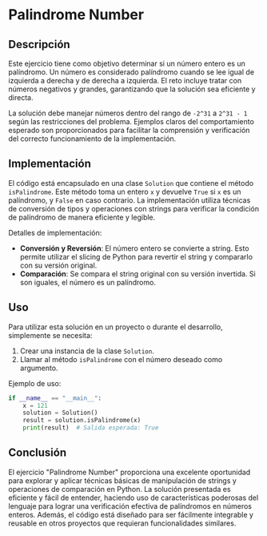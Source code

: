 # Palindrome Number

## Descripción

Este ejercicio tiene como objetivo determinar si un número entero es un palíndromo. Un número es considerado palíndromo cuando se lee igual de izquierda a derecha y de derecha a izquierda. El reto incluye tratar con números negativos y grandes, garantizando que la solución sea eficiente y directa.

La solución debe manejar números dentro del rango de `-2^31` a `2^31 - 1` según las restricciones del problema. Ejemplos claros del comportamiento esperado son proporcionados para facilitar la comprensión y verificación del correcto funcionamiento de la implementación.

## Implementación

El código está encapsulado en una clase `Solution` que contiene el método `isPalindrome`. Este método toma un entero `x` y devuelve `True` si `x` es un palíndromo, y `False` en caso contrario. La implementación utiliza técnicas de conversión de tipos y operaciones con strings para verificar la condición de palíndromo de manera eficiente y legible.

Detalles de implementación:

- **Conversión y Reversión**: El número entero se convierte a string. Esto permite utilizar el slicing de Python para revertir el string y compararlo con su versión original.
- **Comparación**: Se compara el string original con su versión invertida. Si son iguales, el número es un palíndromo.

## Uso

Para utilizar esta solución en un proyecto o durante el desarrollo, simplemente se necesita:

1. Crear una instancia de la clase `Solution`.
2. Llamar al método `isPalindrome` con el número deseado como argumento.

Ejemplo de uso:

```python
if __name__ == "__main__":
    x = 121
    solution = Solution()
    result = solution.isPalindrome(x)
    print(result)  # Salida esperada: True

```

## Conclusión

El ejercicio "Palindrome Number" proporciona una excelente oportunidad para explorar y aplicar técnicas básicas de manipulación de strings y operaciones de comparación en Python. La solución presentada es eficiente y fácil de entender, haciendo uso de características poderosas del lenguaje para lograr una verificación efectiva de palíndromos en números enteros. Además, el código está diseñado para ser fácilmente integrable y reusable en otros proyectos que requieran funcionalidades similares.
